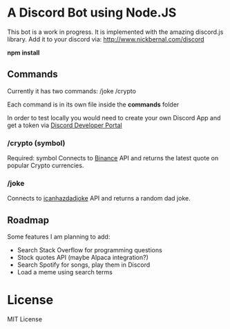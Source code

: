 # A Discord Bot using Node.JS

This bot is a work in progress.
It is implemented with the amazing discord.js library.
Add it to your discord via: http://www.nickbernal.com/discord

**npm install**

## Commands

Currently it has two commands:
/joke
/crypto

Each command is in its own file inside the **commands** folder

In order to test locally you would need to create your own Discord App and get a token via [Discord Developer Portal](https://ptb.discord.com/developers/docs)

### /crypto (symbol)

Required: symbol
Connects to [Binance](https://www.binance.us/en/home) API and returns the latest quote on popular Crypto currencies.

### /joke

Connects to [icanhazdadjoke](https://icanhazdadjoke.com/) API and returns a random dad joke.

## Roadmap

Some features I am planning to add:

<ul>
<li>Search Stack Overflow for programming questions</li>
<li>Stock quotes API (maybe Alpaca integration?)</li>
<li>Search Spotify for songs, play them in Discord</li>
<li>Load a meme using search terms</li>
</ul>

# License

MIT License
